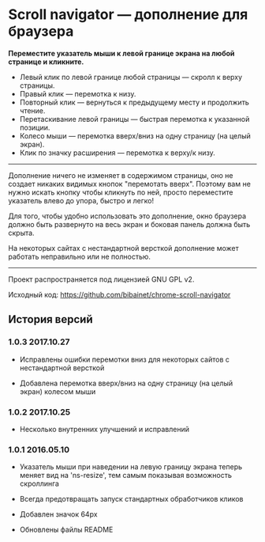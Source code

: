 Scroll navigator — дополнение для браузера
==========================================

**Переместите указатель мыши к левой границе экрана на любой странице и кликните.**

* Левый клик по левой границе любой страницы — скролл к верху страницы.
* Правый клик — перемотка к низу.
* Повторный клик — вернуться к предыдущему месту и продолжить чтение.
* Перетаскивание левой границы — быстрая перемотка к указанной позиции.
* Колесо мыши — перемотка вверх/вниз на одну страницу (на целый экран).
* Клик по значку расширения — перемотка к верху/к низу.

----

Дополнение ничего не изменяет в содержимом страницы, оно не создает никаких видимых кнопок "перемотать вверх".
Поэтому вам не нужно искать кнопку чтобы кликнуть по ней, просто переместите указатель влево до упора, быстро и легко!

Для того, чтобы удобно использовать это дополнение, окно браузера должно быть развернуто на весь экран и боковая панель должна быть скрыта.

На некоторых сайтах с нестандартной версткой дополнение может работать неправильно или не полностью.

----

Проект распространяется под лицензией GNU GPL v2.

Исходный код: <https://github.com/bibainet/chrome-scroll-navigator>


История версий
--------------

### 1.0.3 2017.10.27

* Исправлены ошибки перемотки вниз для некоторых сайтов с нестандартной версткой
+ Добавлена перемотка вверх/вниз на одну страницу (на целый экран) колесом мыши

### 1.0.2 2017.10.25

* Несколько внутренних улучшений и исправлений

### 1.0.1 2016.05.10

+ Указатель мыши при наведении на левую границу экрана теперь меняет вид на 'ns-resize', тем самым показывая возможность скроллинга
* Всегда предотвращать запуск стандартных обработчиков кликов
+ Добавлен значок 64px
* Обновлены файлы README
